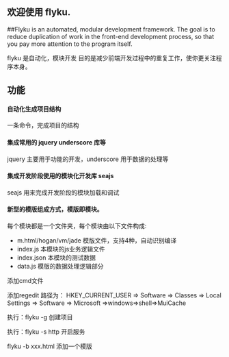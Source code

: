 ## 欢迎使用 flyku.

##Flyku is an automated, modular development framework. The goal is to reduce duplication of work in the front-end development process, so that you pay more attention to the program itself.

flyku 是自动化，模块开发
目的是减少前端开发过程中的重复工作，使你更关注程序本身。

## 功能
#### 自动化生成项目结构
一条命令，完成项目的结构

#### 集成常用的 jquery underscore 库等
jquery 主要用于功能的开发，underscore 用于数据的处理等

#### 集成开发阶段使用的模块化开发库 seajs
seajs 用来完成开发阶段的模块加载和调试

#### 新型的模版组成方式，模版即模块。
每个模块都是一个文件夹，每个模块由以下文件构成:
* m.html/hogan/vm/jade 模版文件，支持4种，自动识别编译
* index.js 本模块的js业务逻辑文件
* index.json 本模块的测试数据
* data.js 模版的数据处理逻辑部分


添加cmd文件

添加regedit  路径为：
HKEY_CURRENT_USER => Software => Classes => Local Settings => Software => Microsoft =>windows=>shell=>MuiCache


执行：flyku -g  创建项目

执行：flyku -s http  开启服务

flyku -b xxx.html 添加一个模版

